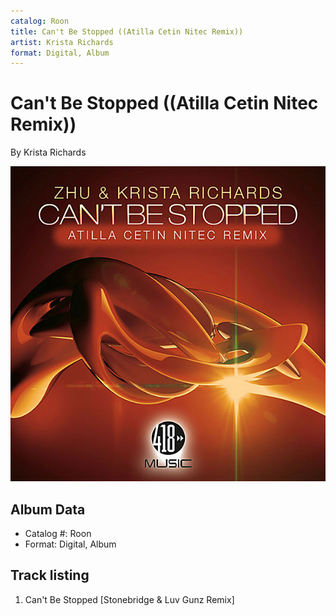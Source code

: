 ```yaml
---
catalog: Roon
title: Can't Be Stopped ((Atilla Cetin Nitec Remix))
artist: Krista Richards
format: Digital, Album
---
```


# Can't Be Stopped ((Atilla Cetin Nitec Remix))

By Krista Richards

![](../../assets/albumcovers/Krista_Richards-Cant_Be_Stopped_Atilla_Cetin_Nitec_Remix.png)

## Album Data

- Catalog #: Roon
- Format: Digital, Album


## Track listing


1. Can't Be Stopped [Stonebridge & Luv Gunz Remix]

